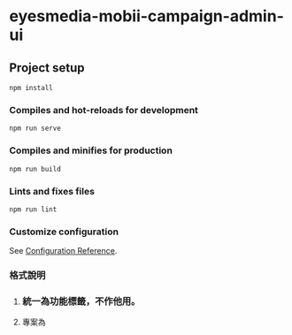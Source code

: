 # eyesmedia-mobii-campaign-admin-ui

## Project setup
```
npm install
```

### Compiles and hot-reloads for development
```
npm run serve
```

### Compiles and minifies for production
```
npm run build
```

### Lints and fixes files
```
npm run lint
```

### Customize configuration
See [Configuration Reference](https://cli.vuejs.org/config/).

### 格式說明
1. <h3>統一為功能標籤，不作他用。
2. 專案為<script setup> 寫法，建議vscode安裝Volar使用，並移除Vetur，避免跳兩次警告。
   詳：https://v3.cn.vuejs.org/api/sfc-script-setup.html


### API Block request 
const request = reactive({
  mkt_event_id: computed(() => store.state.campaign.eventID),
  block: {
    mktEventBlockId: computed(() => store.state.campaign.blockID),
    mktEventBlockName: '',
    mktEventBlockStatus: '',
    mktEventBlockSdate: '',
    mktEventBlockEdate: '',
    mktEventBlockType: computed(() => store.state.campaign.blockType),
    mktEventBlockSort: 0,
    mktEventBlockSlotNo: '',
    mktEventId: computed(() => store.state.campaign.eventID),
    tabs: [
      {
        mktEventTabId: '',
        mktEventId: '',
        mktEventTabName: '',
        mktEventTabStatus: '',
        mktEventTabSort: 0,
        mktEventTabSoltNo: '',
        mktEventTabCatalog: '',
        mktEventBlockId: '',
        itemCount: 0,
        items: [
          {
            mktEventItemId: '',
            mktEventId: '',
            mktEventItemType: '',
            mktEventItemName: '',
            mktEventItemUrlTarget: '',
            mktEventItemUrl: '',
            mktEventItemImg: '',
            mktEventItemSort: 0,
            mktEventItemStatus: '',
            mktEventItemSdate: "2021-10-01T03:11:20.308Z",
            mktEventItemEdate: "2021-10-01T03:11:20.308Z",
            crtDate: "2021-10-01T03:11:20.308Z",
            mktEventItemSoltNo: '',
            mktEventBlockId: '',
            mktEventTabId: ''
          }
        ],
        categorys: [
          {
            mktEventCategoryId: "string",
            mktEventProdId: "string",
            mktEventVoucherId: "string",
            mktEventBlockId: "string",
            mktEventStoreId: "string",
            mktEventTabId: "string"
          }
        ]
      }
    ],
    items: [
      {
        mktEventItemId: '',
        mktEventId: '',
        mktEventItemType: '',
        mktEventItemName: '',
        mktEventItemUrlTarget: '',
        mktEventItemUrl: '',
        mktEventItemImg: '',
        mktEventItemSort: 0,
        mktEventItemStatus: '',
        mktEventItemSdate: "2021-10-01T03:11:20.308Z",
        mktEventItemEdate: "2021-10-01T03:11:20.308Z",
        crtDate: '',
        mktEventItemSoltNo: '',
        mktEventBlockId: '',
        mktEventTabId: ''
      }
    ],
    filters: [
      {
        mktEventFilterId: '',
        mktEventFilterName: '',
        mktEventFilterType: '',
        mktEventId: '',
        mktEventBlockId: '',
        filterSpecs: [
          {
            mktEventFilterSpecId: '',
            mktEventFilterSpecValue: '',
            mktEventFilterId: ''
          }
        ]
      }
    ]
  },
  paginationInfo: {
    pageIndex: 0,
    pageSize: 0,
    totalPages: 0,
    totalNumber: 0
  }
});


### 待辦事項
1. 麵包屑元件化（頁籤名稱隨著route變化，待研究）
2. 調整結構：
  ．新增<setting.dialog>、<add.dialog>、<edit.dialog>，都放在首頁，根據type不同抽換內容